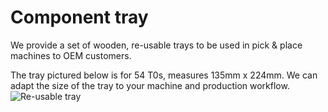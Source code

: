 
# <i class="fas fa-th"></i> Component tray <!-- {docsify-ignore} -->

We provide a set of wooden, re-usable trays to be used in pick & place machines to OEM customers.

The tray pictured below is for 54 T0s, measures 135mm x 224mm. We can adapt the size of the tray to your machine and production workflow.
![Re-usable tray](_media/tray.jpg)
